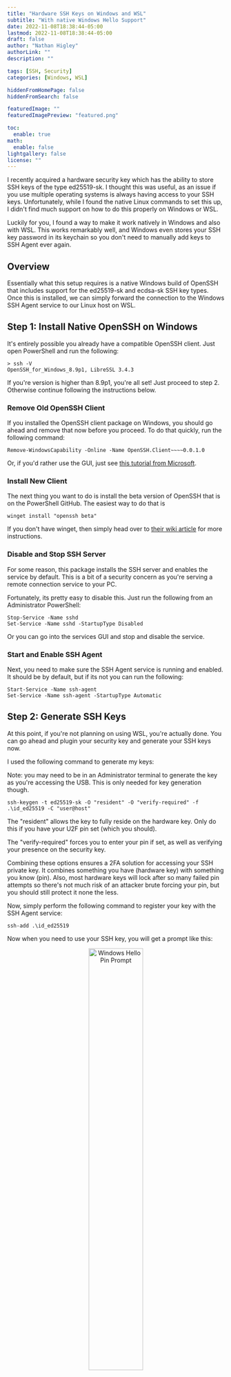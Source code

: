 ```yaml
---
title: "Hardware SSH Keys on Windows and WSL"
subtitle: "With native Windows Hello Support"
date: 2022-11-08T18:38:44-05:00
lastmod: 2022-11-08T18:38:44-05:00
draft: false
author: "Nathan Higley"
authorLink: ""
description: ""

tags: [SSH, Security]
categories: [Windows, WSL]

hiddenFromHomePage: false
hiddenFromSearch: false

featuredImage: ""
featuredImagePreview: "featured.png"

toc:
  enable: true
math:
  enable: false
lightgallery: false
license: ""
---
```


I recently acquired a hardware security key which has the ability to store SSH keys of the type ed25519-sk.  I thought this was useful, as an issue if you use multiple operating systems is always having access to your SSH keys.  Unfortunately, while I found the native Linux commands to set this up, I didn't find much support on how to do this properly on Windows or WSL.

Luckily for you, I found a way to make it work natively in Windows and also with WSL.  This works remarkably well, and Windows even stores your SSH key password in its keychain so you don't need to manually add keys to SSH Agent ever again.

## Overview

Essentially what this setup requires is a native Windows build of OpenSSH that includes support for the ed25519-sk and ecdsa-sk SSH key types.  Once this is installed, we can simply forward the connection to the Windows SSH Agent service to our Linux host on WSL.

## Step 1: Install Native OpenSSH on Windows

It's entirely possible you already have a compatible OpenSSH client.  Just open PowerShell and run the following:
```
> ssh -V
OpenSSH_for_Windows_8.9p1, LibreSSL 3.4.3
```

If you're version is higher than 8.9p1, you're all set!  Just proceed to step 2.  Otherwise continue following the instructions below.

### Remove Old OpenSSH Client

If you installed the OpenSSH client package on Windows, you should go ahead and remove that now before you proceed.  To do that quickly, run the following command:

```
Remove-WindowsCapability -Online -Name OpenSSH.Client~~~~0.0.1.0
```

Or, if you'd rather use the GUI, just see [this tutorial from Microsoft](https://learn.microsoft.com/en-us/windows-server/administration/openssh/openssh_install_firstuse).


### Install New Client

The next thing you want to do is install the beta version of OpenSSH that is on the PowerShell GitHub.  The easiest way to do that is 
```
winget install "openssh beta"
```

If you don't have winget, then simply head over to [their wiki article](https://github.com/PowerShell/Win32-OpenSSH/wiki/Install-Win32-OpenSSH) for more instructions.

### Disable and Stop SSH Server

For some reason, this package installs the SSH server and enables the service by default.  This is a bit of a security concern as you're serving a remote connection service to your PC.  

Fortunately, its pretty easy to disable this.  Just run the following from an Administrator PowerShell:

```
Stop-Service -Name sshd
Set-Service -Name sshd -StartupType Disabled
```

Or you can go into the services GUI and stop and disable the service.

### Start and Enable SSH Agent

Next, you need to make sure the SSH Agent service is running and enabled.  It should be by default, but if its not you can run the following:
```
Start-Service -Name ssh-agent
Set-Service -Name ssh-agent -StartupType Automatic
```

## Step 2: Generate SSH Keys

At this point, if you're not planning on using WSL, you're actually done.  You can go ahead and plugin your security key and generate your SSH keys now.

I used the following command to generate my keys:

Note: you may need to be in an Administrator terminal to generate the key as you're accessing the USB.  This is only needed for key generation though.
```
ssh-keygen -t ed25519-sk -O "resident" -O "verify-required" -f .\id_ed25519 -C "user@host"
```

The "resident" allows the key to fully reside on the hardware key.  Only do this if you have your U2F pin set (which you should).

The "verify-required" forces you to enter your pin if set, as well as verifying your presence on the security key.

Combining these options ensures a 2FA solution for accessing your SSH private key.  It combines something you have (hardware key) with something you know (pin).  Also, most hardware keys will lock after so many failed pin attempts so there's not much risk of an attacker brute forcing your pin, but you should still protect it none the less.

Now, simply perform the following command to register your key with the SSH Agent service:
```
ssh-add .\id_ed25519
```

Now when you need to use your SSH key, you will get a prompt like this:
<center>
<img alt="Windows Hello Pin Prompt" src="windows_hello_pin.png" width=50% height=auto></img>
</center>

Once you enter your pin, it should prompt you to tap your security key:

<center>
<img alt="Windows Hello Touch Prompt" src="featured.png" width=50% height=auto></img>
</center>

Once you tap your security key, you should be authenticated to whatever you were trying to use your SSH key for.

## Step 3: Setting up WSL Integration

If you're like me, you probably use WSL for pretty much everything development related on your Windows PC.  Fortunately, getting your shiny new hardware based SSH key working in WSL is pretty easy thanks to some open source projects.

### Install npiperelay

The first program you want to download is [npiperelay](https://github.com/jstarks/npiperelay).  Head over to the [releasees](https://github.com/jstarks/npiperelay/releases/tag/v0.1.0) page on GitHub and download the respective Windows binary for your computer.

Extract the npiperlay.exe file and place it somewhere on your C drive.  I placed mine in "C:\npiperelay" to keep it simple.  It helps for the next step to not have spaces in your filepath.

### Setup WSL Forwarding Script

On the WSL side, you need to install [socat](https://linux.die.net/man/1/socat).  It should be in your standard repositories so a simple `apt install socat` should suffice.

Next, place the following snippet I found from [this GitHub gist](https://gist.github.com/stuartleeks/43111bfb76b5bc48b6e15377fbc4848e) in your .bashrc or .zshrc or whatever shell you use:

Note: replace "/mnt/c/niperelay/npiperelay.exe" with the path to where you placed npiperelay in the previous step.
```
#
# Set up ssh agent forwarding to host
#

# Include this in .bashrc
# Ensure that the ssh-agent service is running on windows
# build https://github.com/jstarks/npiperelay and ensure it is in your PATH (or modify the script to specify the qualified path)

# Configure ssh forwarding
export SSH_AUTH_SOCK=$HOME/.ssh/agent.sock
# need `ps -ww` to get non-truncated command for matching
# use square brackets to generate a regex match for the process we want but that doesn't match the grep command running it!
ALREADY_RUNNING=$(ps -auxww | grep -q "[n]piperelay.exe -ei -s //./pipe/openssh-ssh-agent"; echo $?)
if [[ $ALREADY_RUNNING != "0" ]]; then
    if [[ -S $SSH_AUTH_SOCK ]]; then
        # not expecting the socket to exist as the forwarding command isn't running (http://www.tldp.org/LDP/abs/html/fto.html)
        echo "removing previous socket..."
        rm $SSH_AUTH_SOCK
    fi
    echo "Starting SSH-Agent relay..."
    # setsid to force new session to keep running
    # set socat to listen on $SSH_AUTH_SOCK and forward to npiperelay which then forwards to openssh-ssh-agent on windows
    (setsid socat UNIX-LISTEN:$SSH_AUTH_SOCK,fork EXEC:"/mnt/c/npiperelay/npiperelay.exe -ei -s //./pipe/openssh-ssh-agent",nofork &) 2>&1 > /dev/null
fi
```

Once this is done, re-open WSL and you should see the following:
```
removing previous socket...
Starting SSH-Agent relay...
```

And now when you need to use your SSH keys you should be prompted like you were on Windows.  As a bonus, this works from within VS Code dev containers as well which is actually two levels of socat deep.  

Some people have reported that this is unstable for them, but I haven't encountered any issues with it so far.

### Bonus: Setting up Git Signing with SSH Key

I also like to sign my Git commits with my SSH key, and you can totally do this with your hardware SSH key.  Simply take the public key and add the following to your gitconfig:
```
[user]
    signingkey = key::sk-ssh-ed25519@openssh.com AAAAsshpublickeybody
```

Once you do that, when you perform a `git commit` you will be prompted for your pin as demonstrated previously.

GitHub also supports verifying SSH key signatures on commits and also supports the ed25519-sk key types.

### Finishing Up

You should be all set now.  I've been running this for a few weeks now without any issues.  In the future, I expect the updated OpenSSH client to come to a Windows release which should simplify this process.  The real magic is forwarding the Windows SSH Agent to WSL to allow you to utilize the hardware security key.  Just keep in mind that your client also needs to support the key type and to have a backup hardware security key in case you lose or damage your primary key.

Enjoy your new fangled SSH key setup.

On a sad personal note, I was hoping for these keys to also be supported by iOS and Android via NFC, but as of yet, there are still no clients available that can use them.  The [blink](https://blink.sh/) project on iOS supports generating keys via webauthn, but still doesn't support using keys generated on other devices.  Hopefully in the future, they will support this functionality so that you can SSH on the go using your hardware security key.

